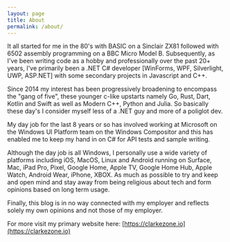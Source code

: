 ```yaml
---
layout: page
title: About
permalink: /about/
---
```


It all started for me in the 80's with BASIC on a Sinclair ZX81 followed with 6502 assembly programming on a BBC  Micro Model B.  Subsequently, as I've been writing code as a hobby and professionally over the past 20+ years, I've primarily been a .NET C# developer [WinForms, WPF, Silverlight, UWP, ASP.NET] with some secondary projects in Javascript and C++.

Since 2014 my interest has been progressively broadening to encompass the "gang of five", these younger c-like upstarts namely Go, Rust, Dart, Kotlin and Swift as well as Modern C++, Python and Julia.  So basically these day's I consider myself less of a .NET guy and more of a poliglot dev.

My day job for the last 8 years or so has involved working at Microsoft on the Windows UI Platform team on the Windows Compositor and this has enabled me to keep my hand in on C# for API tests and sample writing.

Although the day job is all Windows, I personally use a wide variety of platforms including iOS, MacOS, Linux and Android running on Surface, Mac, iPad Pro, Pixel, Google Home, Apple TV, Google Home Hub, Apple Watch, Android Wear, iPhone, XBOX.  As much as possible to try and keep and open mind and stay away from being religious about tech and form opinions based on long term usage.

Finally, this blog is in no way connected with my employer and reflects solely my own opinions and not those of my employer.

For more visit my primary website here: [https://clarkezone.io](https://clarkezone.io)
